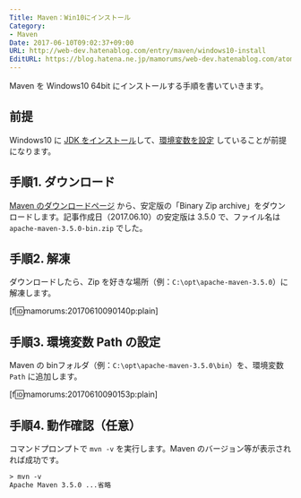 ```yaml
---
Title: Maven：Win10にインストール
Category:
- Maven
Date: 2017-06-10T09:02:37+09:00
URL: http://web-dev.hatenablog.com/entry/maven/windows10-install
EditURL: https://blog.hatena.ne.jp/mamorums/web-dev.hatenablog.com/atom/entry/13355765958053917957
---
```


Maven を Windows10 64bit にインストールする手順を書いていきます。


## 前提
Windows10 に [JDK をインストール](/entry/java/jdk/8/windows10-install)して、[環境変数を設定](/entry/java/jdk/8/windows10-env-variables) していることが前提になります。


## 手順1. ダウンロード
[Maven のダウンロードページ](https://maven.apache.org/download.cgi) から、安定版の「Binary Zip archive」をダウンロードします。記事作成日（2017.06.10）の安定版は 3.5.0 で、ファイル名は `apache-maven-3.5.0-bin.zip` でした。


## 手順2. 解凍
ダウンロードしたら、Zip を好きな場所（例：`C:\opt\apache-maven-3.5.0`）に解凍します。

[f:id:mamorums:20170610090140p:plain]


## 手順3. 環境変数 Path の設定
Maven の binフォルダ（例：`C:\opt\apache-maven-3.5.0\bin`）を、環境変数 `Path` に追加します。

[f:id:mamorums:20170610090153p:plain]


## 手順4. 動作確認（任意）
コマンドプロンプトで `mvn -v` を実行します。Maven のバージョン等が表示されれば成功です。

```txt
> mvn -v
Apache Maven 3.5.0 ...省略
```
